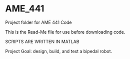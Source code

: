 # AME_441
Project folder for AME 441 Code 

This is the Read-Me file for use before downloading code. 

SCRIPTS ARE WRITTEN IN MATLAB 

Project Goal:
  design, build, and test a bipedal robot. 
  
  

